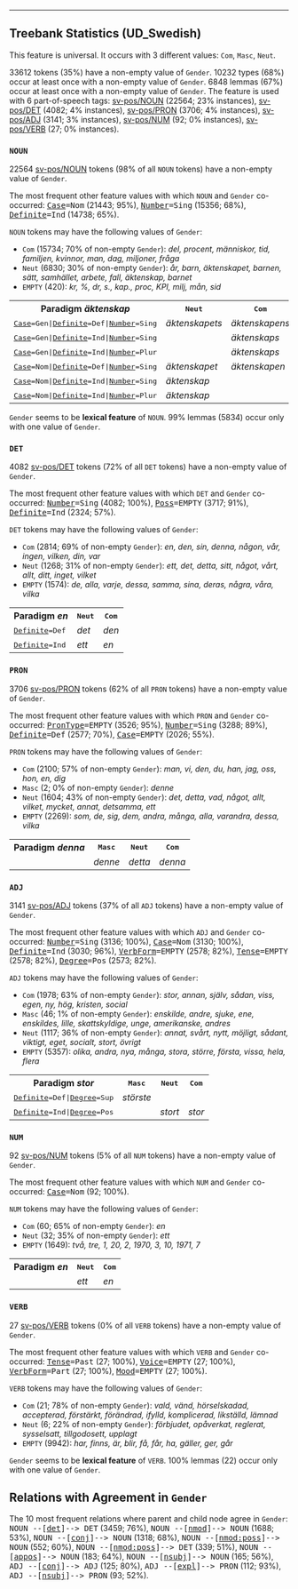 

--------------------------------------------------------------------------------

## Treebank Statistics (UD_Swedish)

This feature is universal.
It occurs with 3 different values: `Com`, `Masc`, `Neut`.

33612 tokens (35%) have a non-empty value of `Gender`.
10232 types (68%) occur at least once with a non-empty value of `Gender`.
6848 lemmas (67%) occur at least once with a non-empty value of `Gender`.
The feature is used with 6 part-of-speech tags: [sv-pos/NOUN]() (22564; 23% instances), [sv-pos/DET]() (4082; 4% instances), [sv-pos/PRON]() (3706; 4% instances), [sv-pos/ADJ]() (3141; 3% instances), [sv-pos/NUM]() (92; 0% instances), [sv-pos/VERB]() (27; 0% instances).

### `NOUN`

22564 [sv-pos/NOUN]() tokens (98% of all `NOUN` tokens) have a non-empty value of `Gender`.

The most frequent other feature values with which `NOUN` and `Gender` co-occurred: <tt><a href="Case.html">Case</a>=Nom</tt> (21443; 95%), <tt><a href="Number.html">Number</a>=Sing</tt> (15356; 68%), <tt><a href="Definite.html">Definite</a>=Ind</tt> (14738; 65%).

`NOUN` tokens may have the following values of `Gender`:

* `Com` (15734; 70% of non-empty `Gender`): <em>del, procent, människor, tid, familjen, kvinnor, man, dag, miljoner, fråga</em>
* `Neut` (6830; 30% of non-empty `Gender`): <em>år, barn, äktenskapet, barnen, sätt, samhället, arbete, fall, äktenskap, barnet</em>
* `EMPTY` (420): <em>kr, %, dr, s., kap., proc, KPI, milj, mån, sid</em>

<table>
  <tr><th>Paradigm <i>äktenskap</i></th><th><tt>Neut</tt></th><th><tt>Com</tt></th></tr>
  <tr><td><tt><a href="Case.html">Case</a>=Gen|<a href="Definite.html">Definite</a>=Def|<a href="Number.html">Number</a>=Sing</tt></td><td><em>äktenskapets</em></td><td><em>äktenskapens</em></td></tr>
  <tr><td><tt><a href="Case.html">Case</a>=Gen|<a href="Definite.html">Definite</a>=Ind|<a href="Number.html">Number</a>=Sing</tt></td><td></td><td><em>äktenskaps</em></td></tr>
  <tr><td><tt><a href="Case.html">Case</a>=Gen|<a href="Definite.html">Definite</a>=Ind|<a href="Number.html">Number</a>=Plur</tt></td><td></td><td><em>äktenskaps</em></td></tr>
  <tr><td><tt><a href="Case.html">Case</a>=Nom|<a href="Definite.html">Definite</a>=Def|<a href="Number.html">Number</a>=Sing</tt></td><td><em>äktenskapet</em></td><td><em>äktenskapen</em></td></tr>
  <tr><td><tt><a href="Case.html">Case</a>=Nom|<a href="Definite.html">Definite</a>=Ind|<a href="Number.html">Number</a>=Sing</tt></td><td><em>äktenskap</em></td><td></td></tr>
  <tr><td><tt><a href="Case.html">Case</a>=Nom|<a href="Definite.html">Definite</a>=Ind|<a href="Number.html">Number</a>=Plur</tt></td><td><em>äktenskap</em></td><td></td></tr>
</table>

`Gender` seems to be **lexical feature** of `NOUN`. 99% lemmas (5834) occur only with one value of `Gender`.

### `DET`

4082 [sv-pos/DET]() tokens (72% of all `DET` tokens) have a non-empty value of `Gender`.

The most frequent other feature values with which `DET` and `Gender` co-occurred: <tt><a href="Number.html">Number</a>=Sing</tt> (4082; 100%), <tt><a href="Poss.html">Poss</a>=EMPTY</tt> (3717; 91%), <tt><a href="Definite.html">Definite</a>=Ind</tt> (2324; 57%).

`DET` tokens may have the following values of `Gender`:

* `Com` (2814; 69% of non-empty `Gender`): <em>en, den, sin, denna, någon, vår, ingen, vilken, din, var</em>
* `Neut` (1268; 31% of non-empty `Gender`): <em>ett, det, detta, sitt, något, vårt, allt, ditt, inget, vilket</em>
* `EMPTY` (1574): <em>de, alla, varje, dessa, samma, sina, deras, några, våra, vilka</em>

<table>
  <tr><th>Paradigm <i>en</i></th><th><tt>Neut</tt></th><th><tt>Com</tt></th></tr>
  <tr><td><tt><a href="Definite.html">Definite</a>=Def</tt></td><td><em>det</em></td><td><em>den</em></td></tr>
  <tr><td><tt><a href="Definite.html">Definite</a>=Ind</tt></td><td><em>ett</em></td><td><em>en</em></td></tr>
</table>

### `PRON`

3706 [sv-pos/PRON]() tokens (62% of all `PRON` tokens) have a non-empty value of `Gender`.

The most frequent other feature values with which `PRON` and `Gender` co-occurred: <tt><a href="PronType.html">PronType</a>=EMPTY</tt> (3526; 95%), <tt><a href="Number.html">Number</a>=Sing</tt> (3288; 89%), <tt><a href="Definite.html">Definite</a>=Def</tt> (2577; 70%), <tt><a href="Case.html">Case</a>=EMPTY</tt> (2026; 55%).

`PRON` tokens may have the following values of `Gender`:

* `Com` (2100; 57% of non-empty `Gender`): <em>man, vi, den, du, han, jag, oss, hon, en, dig</em>
* `Masc` (2; 0% of non-empty `Gender`): <em>denne</em>
* `Neut` (1604; 43% of non-empty `Gender`): <em>det, detta, vad, något, allt, vilket, mycket, annat, detsamma, ett</em>
* `EMPTY` (2269): <em>som, de, sig, dem, andra, många, alla, varandra, dessa, vilka</em>

<table>
  <tr><th>Paradigm <i>denna</i></th><th><tt>Masc</tt></th><th><tt>Neut</tt></th><th><tt>Com</tt></th></tr>
  <tr><td><tt></tt></td><td><em>denne</em></td><td><em>detta</em></td><td><em>denna</em></td></tr>
</table>

### `ADJ`

3141 [sv-pos/ADJ]() tokens (37% of all `ADJ` tokens) have a non-empty value of `Gender`.

The most frequent other feature values with which `ADJ` and `Gender` co-occurred: <tt><a href="Number.html">Number</a>=Sing</tt> (3136; 100%), <tt><a href="Case.html">Case</a>=Nom</tt> (3130; 100%), <tt><a href="Definite.html">Definite</a>=Ind</tt> (3030; 96%), <tt><a href="VerbForm.html">VerbForm</a>=EMPTY</tt> (2578; 82%), <tt><a href="Tense.html">Tense</a>=EMPTY</tt> (2578; 82%), <tt><a href="Degree.html">Degree</a>=Pos</tt> (2573; 82%).

`ADJ` tokens may have the following values of `Gender`:

* `Com` (1978; 63% of non-empty `Gender`): <em>stor, annan, själv, sådan, viss, egen, ny, hög, kristen, social</em>
* `Masc` (46; 1% of non-empty `Gender`): <em>enskilde, andre, sjuke, ene, enskildes, lille, skattskyldige, unge, amerikanske, andres</em>
* `Neut` (1117; 36% of non-empty `Gender`): <em>annat, svårt, nytt, möjligt, sådant, viktigt, eget, socialt, stort, övrigt</em>
* `EMPTY` (5357): <em>olika, andra, nya, många, stora, större, första, vissa, hela, flera</em>

<table>
  <tr><th>Paradigm <i>stor</i></th><th><tt>Masc</tt></th><th><tt>Neut</tt></th><th><tt>Com</tt></th></tr>
  <tr><td><tt><a href="Definite.html">Definite</a>=Def|<a href="Degree.html">Degree</a>=Sup</tt></td><td><em>störste</em></td><td></td><td></td></tr>
  <tr><td><tt><a href="Definite.html">Definite</a>=Ind|<a href="Degree.html">Degree</a>=Pos</tt></td><td></td><td><em>stort</em></td><td><em>stor</em></td></tr>
</table>

### `NUM`

92 [sv-pos/NUM]() tokens (5% of all `NUM` tokens) have a non-empty value of `Gender`.

The most frequent other feature values with which `NUM` and `Gender` co-occurred: <tt><a href="Case.html">Case</a>=Nom</tt> (92; 100%).

`NUM` tokens may have the following values of `Gender`:

* `Com` (60; 65% of non-empty `Gender`): <em>en</em>
* `Neut` (32; 35% of non-empty `Gender`): <em>ett</em>
* `EMPTY` (1649): <em>två, tre, 1, 20, 2, 1970, 3, 10, 1971, 7</em>

<table>
  <tr><th>Paradigm <i>en</i></th><th><tt>Neut</tt></th><th><tt>Com</tt></th></tr>
  <tr><td><tt></tt></td><td><em>ett</em></td><td><em>en</em></td></tr>
</table>

### `VERB`

27 [sv-pos/VERB]() tokens (0% of all `VERB` tokens) have a non-empty value of `Gender`.

The most frequent other feature values with which `VERB` and `Gender` co-occurred: <tt><a href="Tense.html">Tense</a>=Past</tt> (27; 100%), <tt><a href="Voice.html">Voice</a>=EMPTY</tt> (27; 100%), <tt><a href="VerbForm.html">VerbForm</a>=Part</tt> (27; 100%), <tt><a href="Mood.html">Mood</a>=EMPTY</tt> (27; 100%).

`VERB` tokens may have the following values of `Gender`:

* `Com` (21; 78% of non-empty `Gender`): <em>vald, vänd, hörselskadad, accepterad, förstärkt, förändrad, ifylld, komplicerad, likställd, lämnad</em>
* `Neut` (6; 22% of non-empty `Gender`): <em>förbjudet, opåverkat, reglerat, sysselsatt, tillgodosett, upplagt</em>
* `EMPTY` (9942): <em>har, finns, är, blir, få, får, ha, gäller, ger, går</em>

`Gender` seems to be **lexical feature** of `VERB`. 100% lemmas (22) occur only with one value of `Gender`.

## Relations with Agreement in `Gender`

The 10 most frequent relations where parent and child node agree in `Gender`:
<tt>NOUN --[<a href="../dep/det.html">det</a>]--> DET</tt> (3459; 76%),
<tt>NOUN --[<a href="../dep/nmod.html">nmod</a>]--> NOUN</tt> (1688; 53%),
<tt>NOUN --[<a href="../dep/conj.html">conj</a>]--> NOUN</tt> (1318; 68%),
<tt>NOUN --[<a href="../dep/nmod:poss.html">nmod:poss</a>]--> NOUN</tt> (552; 60%),
<tt>NOUN --[<a href="../dep/nmod:poss.html">nmod:poss</a>]--> DET</tt> (339; 51%),
<tt>NOUN --[<a href="../dep/appos.html">appos</a>]--> NOUN</tt> (183; 64%),
<tt>NOUN --[<a href="../dep/nsubj.html">nsubj</a>]--> NOUN</tt> (165; 56%),
<tt>ADJ --[<a href="../dep/conj.html">conj</a>]--> ADJ</tt> (125; 80%),
<tt>ADJ --[<a href="../dep/expl.html">expl</a>]--> PRON</tt> (112; 93%),
<tt>ADJ --[<a href="../dep/nsubj.html">nsubj</a>]--> PRON</tt> (93; 52%).

